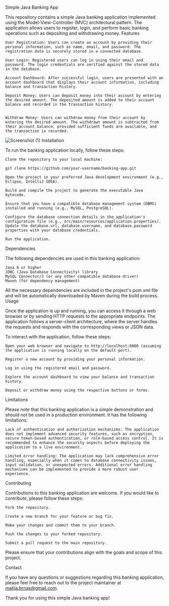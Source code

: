 Simple Java Banking App

This repository contains a simple Java banking application implemented using the Model-View-Controller (MVC) architectural pattern. The application allows users to register, login, and perform basic banking operations such as depositing and withdrawing money.
Features

    User Registration: Users can create an account by providing their personal information, such as name, email, and password. The registration data is securely stored in a connected database.

    User Login: Registered users can log in using their email and password. The login credentials are verified against the stored data in the database.

    Account Dashboard: After successful login, users are presented with an account dashboard that displays their account information, including balance and transaction history.

    Deposit Money: Users can deposit money into their account by entering the desired amount. The deposited amount is added to their account balance and recorded in the transaction history.


    Withdraw Money: Users can withdraw money from their account by entering the desired amount. The withdrawn amount is subtracted from their account balance, provided sufficient funds are available, and the transaction is recorded.
![Screenshot (1)](https://github.com/mbrnas/mebex-banking-application/assets/123379999/e58cb153-8051-4846-b5e9-bd08128a2cb7)
Installation

To run the banking application locally, follow these steps:

    Clone the repository to your local machine:

    git clone https://github.com/your-username/banking-app.git

    Open the project in your preferred Java development environment (e.g., Eclipse, IntelliJ IDEA).

    Build and compile the project to generate the executable Java bytecode.

    Ensure that you have a compatible database management system (DBMS) installed and running (e.g., MySQL, PostgreSQL).

    Configure the database connection details in the application's configuration file (e.g., src/main/resources/application.properties). Update the database.url, database.username, and database.password properties with your database credentials.

    Run the application.

Dependencies

The following dependencies are used in this banking application:

    Java 8 or higher
    JDBC (Java Database Connectivity) library
    MySQL Connector/J (or any other compatible database driver)
    Maven (for dependency management)

All the necessary dependencies are included in the project's pom.xml file and will be automatically downloaded by Maven during the build process.
Usage

Once the application is up and running, you can access it through a web browser or by sending HTTP requests to the appropriate endpoints. The application follows a server-client architecture, where the server handles the requests and responds with the corresponding views or JSON data.

To interact with the application, follow these steps:

    Open your web browser and navigate to http://localhost:8080 (assuming the application is running locally on the default port).

    Register a new account by providing your personal information.

    Log in using the registered email and password.

    Explore the account dashboard to view your balance and transaction history.

    Deposit or withdraw money using the respective buttons or forms.

Limitations

Please note that this banking application is a simple demonstration and should not be used in a production environment. It has the following limitations:

    Lack of authentication and authorization mechanisms: The application does not implement advanced security features, such as encryption, secure token-based authentication, or role-based access control. It is recommended to enhance the security aspects before deploying the application to a live environment.

    Limited error handling: The application may lack comprehensive error handling, especially when it comes to database connectivity issues, input validation, or unexpected errors. Additional error handling mechanisms can be implemented to provide a more robust user experience.

Contributing

Contributions to this banking application are welcome. If you would like to contribute, please follow these steps:

    Fork the repository.

    Create a new branch for your feature or bug fix.

    Make your changes and commit them to your branch.

    Push the changes to your forked repository.

    Submit a pull request to the main repository.

Please ensure that your contributions align with the goals and scope of this project.

Contact

If you have any questions or suggestions regarding this banking application, please feel free to reach out to the project maintainer at matija.brnas@gmail.com.

Thank you for using this simple Java banking app!
